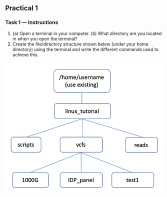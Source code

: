 ## Practical 1

### Task 1 — Instructions
1.  (a) Open a terminal in your computer. (b) What directory are you located in when you open the terminal?
2.  Create the file/directory structure shown below (under your home directory) using the terminal and write the different commands used to achieve this. 

#### ![linux-and-R-intro](../general/file_structure.png "file_structure")



